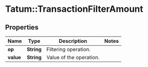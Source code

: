 # Tatum::TransactionFilterAmount

## Properties
Name | Type | Description | Notes
------------ | ------------- | ------------- | -------------
**op** | **String** | Filtering operation. | 
**value** | **String** | Value of the operation. | 

